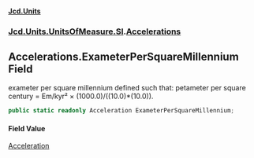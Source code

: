 #### [Jcd.Units](index 'index')
### [Jcd.Units.UnitsOfMeasure.SI](Jcd.Units.UnitsOfMeasure.SI 'Jcd.Units.UnitsOfMeasure.SI').[Accelerations](Accelerations 'Jcd.Units.UnitsOfMeasure.SI.Accelerations')

## Accelerations.ExameterPerSquareMillennium Field

exameter per square millennium defined such that: petameter per square century = Em/kyr² × (1000.0)/((10.0)*(10.0)).

```csharp
public static readonly Acceleration ExameterPerSquareMillennium;
```

#### Field Value
[Acceleration](Acceleration 'Jcd.Units.UnitTypes.Acceleration')